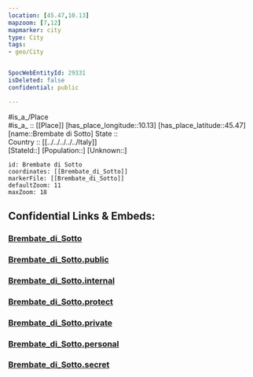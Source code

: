 ```yaml
---
location: [45.47,10.13] 
mapzoom: [7,12] 
mapmarker: city 
type: City
tags:
- geo/City


SpocWebEntityId: 29331
isDeleted: false
confidential: public

---
```

#is_a_/Place  
#is_a_ :: [[Place]] 
[has_place_longitude::10.13] 
[has_place_latitude::45.47] 
[name::Brembate di Sotto] 
State ::  
Country :: [[../../../../../Italy]]  
[StateId::] 
[Population::] 
[Unknown::] 


```leaflet
id: Brembate di Sotto
coordinates: [[Brembate_di_Sotto]] 
markerFile: [[Brembate_di_Sotto]] 
defaultZoom: 11 
maxZoom: 18
```


## Confidential Links & Embeds: 

### [Brembate_di_Sotto](/_Standards/Earth/Continent/Europe/Europe~South/Italy/regions~Italy/Lombardy/Brescia/City/Brembate_di_Sotto.md) 

### [Brembate_di_Sotto.public](/_public/Earth/Continent/Europe/Europe~South/Italy/regions~Italy/Lombardy/Brescia/City/Brembate_di_Sotto.public.md) 

### [Brembate_di_Sotto.internal](/_internal/Earth/Continent/Europe/Europe~South/Italy/regions~Italy/Lombardy/Brescia/City/Brembate_di_Sotto.internal.md) 

### [Brembate_di_Sotto.protect](/_protect/Earth/Continent/Europe/Europe~South/Italy/regions~Italy/Lombardy/Brescia/City/Brembate_di_Sotto.protect.md) 

### [Brembate_di_Sotto.private](/_private/Earth/Continent/Europe/Europe~South/Italy/regions~Italy/Lombardy/Brescia/City/Brembate_di_Sotto.private.md) 

### [Brembate_di_Sotto.personal](/_personal/Earth/Continent/Europe/Europe~South/Italy/regions~Italy/Lombardy/Brescia/City/Brembate_di_Sotto.personal.md) 

### [Brembate_di_Sotto.secret](/_secret/Earth/Continent/Europe/Europe~South/Italy/regions~Italy/Lombardy/Brescia/City/Brembate_di_Sotto.secret.md)

